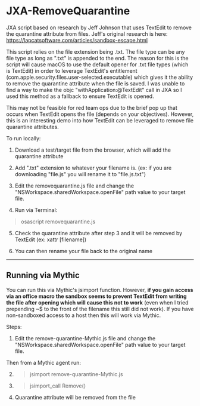 # JXA-RemoveQuarantine
JXA script based on research by Jeff Johnson that uses TextEdit to remove the quarantine attribute from files. Jeff's original research is here: https://lapcatsoftware.com/articles/sandbox-escape.html

This script relies on the file extension being .txt. The file type can be any file type as long as ".txt" is appended to the end. The reason for this is the script will cause macOS to use the default opener for .txt file types (which is TextEdit) in order to leverage TextEdit's entitlement (com.apple.security.files.user-selected.executable) which gives it the ability to remove the quarantine attribute when the file is saved. I was unable to find a way to make the objc "withApplication:@TextEdit" call in JXA so I used this method as a fallback to ensure TextEdit is opened.

This may not be feasible for red team ops due to the brief pop up that occurs when TextEdit opens the file (depends on your objectives). However, this is an interesting demo into how TextEdit can be leveraged to remove file quarantine attributes.

To run locally:

1. Download a test/target file from the browser, which will add the quarantine attribute

2. Add ".txt" extension to whatever your filename is. (ex: if you are downloading "file.js" you will rename it to "file.js.txt")

3. Edit the removequarantine.js file and change the "NSWorkspace.sharedWorkspace.openFile" path value to your target file.

4. Run via Terminal:

> osascript removequarantine.js

5. Check the quarantine attribute after step 3 and it will be removed by TextEdit (ex: xattr [filename])

6. You can then rename your file back to the original name

-------------

## Running via Mythic

You can run this via Mythic's jsimport function. However, **if you gain access via an office macro the sandbox seems to prevent TextEdit from writing the file after opening which will cause this not to work** (even when I tried prepending ~$ to the front of the filename this still did not work). If you have non-sandboxed access to a host then this will work via Mythic.

Steps:

1. Edit the remove-quarantine-Mythic.js file and change the "NSWorkspace.sharedWorkspace.openFile" path value to your target file.

Then from a Mythic agent run:

2. > jsimport remove-quarantine-Mythic.js

3. > jsimport_call Remove()

4. Quarantine attribute will be removed from the file

